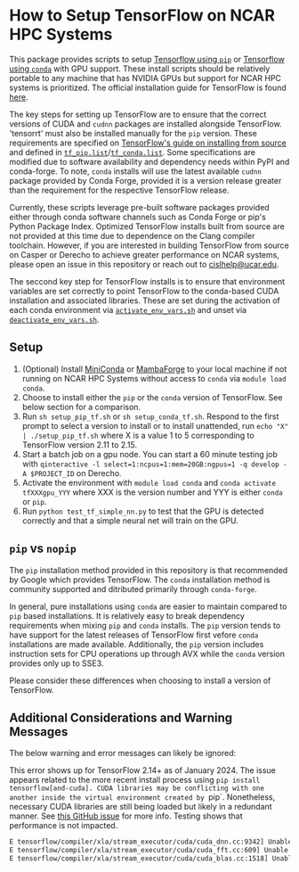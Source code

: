 # How to Setup TensorFlow on NCAR HPC Systems

This package provides scripts to setup [Tensorflow using `pip`](setup_pip_tf.sh) or [Tensorflow using `conda`](setup_cond_tf.sh) with GPU support. These install scripts should be relatively portable to any machine that has NVIDIA GPUs but support for NCAR HPC systems is prioritized. The official installation guide for TensorFlow is found [here](https://www.tensorflow.org/install).

The key steps for setting up TensorFlow are to ensure that the correct versions of CUDA and `cudnn` packages are installed alongside TensorFlow. 'tensorrt' must also be installed manually for the `pip` version. These requirements are specified on [TensorFlow's guide on installing from source](https://www.tensorflow.org/install/source#gpu) and defined in [`tf_pip.list`](tf_pip.list)/[`tf_conda.list`](tf_conda.list). Some specifications are modified due to software availability and dependency needs within PyPI and conda-forge. To note, `conda` installs will use the latest available `cudnn` package provided by Conda Forge, provided it is a version release greater than the requirement for the respective TensorFlow release. 

Currently, these scripts leverage pre-built software packages provided either through conda software channels such as Conda Forge or pip's Python Package Index. Optimized TensorFlow installs built from source are not provided at this time due to dependence on the Clang compiler toolchain. However, if you are interested in building TensorFlow from source on Casper or Derecho to achieve greater performance on NCAR systems, please open an issue in this repository or reach out to [cislhelp@ucar.edu](cislhelp@ucar.edu).

The seccond key step for TensorFlow installs is to ensure that environment variables are set correctly to point TensorFlow to the conda-based CUDA installation and associated libraries. These are set during the activation of each conda environment via [`activate_env_vars.sh`](activate_env_vars.sh) and unset via [`deactivate_env_vars.sh`](deactivate_env_vars.sh).

## Setup

1. (Optional) Install [MiniConda](https://docs.conda.io/en/latest/miniconda.html) or [MambaForge](https://github.com/conda-forge/miniforge) to your local machine if not running on NCAR HPC Systems without access to `conda` via `module load conda`. 
2. Choose to install either the `pip` or the `conda` version of TensorFlow. See below section for a comparison.
3. Run `sh setup_pip_tf.sh` or `sh setup_conda_tf.sh`. Respond to the first prompt to select a version to install or to install unattended, run `echo "X" | ./setup_pip_tf.sh` where X is a value 1 to 5 corresponding to TensorFlow version 2.11 to 2.15.
4. Start a batch job on a gpu node. You can start a 60 minute testing job with `qinteractive -l select=1:ncpus=1:mem=20GB:ngpus=1 -q develop -A $PROJECT_ID` on Derecho. 
5. Activate the environment with `module load conda` and `conda activate tfXXXgpu_YYY` where XXX is the version number and YYY is either `conda` or `pip`. 
6. Run `python test_tf_simple_nn.py` to test that the GPU is detected correctly and that a simple neural net will train on the GPU. 

## `pip` vs `nopip`

The `pip` installation method provided in this repository is that recommended by Google which provides TensorFlow. The `conda` installation method is community supported and ditributed primarily through `conda-forge`.

In general, pure installations using `conda` are easier to maintain compared to `pip` based installations. It is relatively easy to break dependency requirements when mixing `pip` and `conda` installs. The `pip` version tends to have support for the latest releases of TensorFlow first vefore `conda` installations are made available. Additionally, the `pip` version includes instruction sets for CPU operations up through AVX while the `conda` version provides only up to SSE3. 

Please consider these differences when choosing to install a version of TensorFlow.

## Additional Considerations and Warning Messages

The below warning and error messages can likely be ignored:

This error shows up for TensorFlow 2.14+ as of January 2024. The issue appears related to the more recent install process using `pip install tensorflow[and-cuda]. CUDA libraries may be conflicting with one another inside the virtual environment created by `pip`. Nonetheless, necessary CUDA libraries are still being loaded but likely in a redundant manner. See [this GitHub issue](https://github.com/tensorflow/tensorflow/issues/62075#issuecomment-1867738824) for more info. Testing shows that performance is not impacted. 
```bash
E tensorflow/compiler/xla/stream_executor/cuda/cuda_dnn.cc:9342] Unable to register cuDNN factory: Attempting to register factory for plugin cuDNN when one has already been registered
E tensorflow/compiler/xla/stream_executor/cuda/cuda_fft.cc:609] Unable to register cuFFT factory: Attempting to register factory for plugin cuFFT when one has already been registered
E tensorflow/compiler/xla/stream_executor/cuda/cuda_blas.cc:1518] Unable to register cuBLAS factory: Attempting to register factory for plugin cuBLAS when one has already been registered
```
